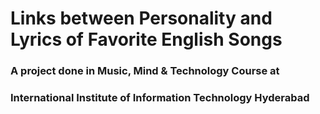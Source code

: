 # Links between Personality and Lyrics of Favorite English Songs
### A project done in Music, Mind & Technology Course at
### International Institute of Information Technology Hyderabad
